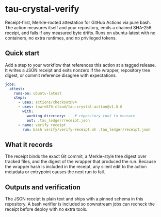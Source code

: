 # tau-crystal-verify

Receipt-first, Merkle-rooted attestation for GitHub Actions via pure bash. The action measures itself and your repository, emits a chained SHA-256 receipt, and fails if any measured byte drifts. Runs on ubuntu-latest with no containers, no extra runtimes, and no privileged tokens.

## Quick start

Add a step to your workflow that references this action at a tagged release. It writes a JSON receipt and exits nonzero if the wrapper, repository tree digest, or commit reference disagree with expectations.

```yaml
jobs:
  attest:
    runs-on: ubuntu-latest
    steps:
      - uses: actions/checkout@v4
      - uses: towre676-cloud/tau-crystal-action@v1.0.0
        with:
          working-directory: .  # repository root to measure
          out: .tau_ledger/receipt.json
      - name: verify receipt
        run: bash verify/verify-receipt.sh .tau_ledger/receipt.json
```

## What it records

The receipt binds the exact Git commit, a Merkle-style tree digest over tracked files, and the digest of the wrapper that produced the run. Because the wrapper hash is included in the receipt, any silent edit to the action metadata or entrypoint causes the next run to fail.

## Outputs and verification

The JSON receipt is plain text and ships with a pinned schema in this repository. A bash verifier is included so downstream jobs can recheck the receipt before deploy with no extra tools.
